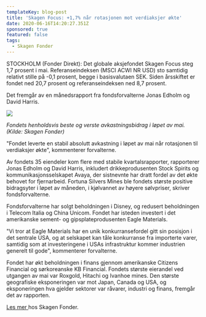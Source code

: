 ```yaml
---
templateKey: blog-post
title: 'Skagen Focus: +1,7% når rotasjonen mot verdiaksjer økte'
date: 2020-06-16T14:20:27.351Z
sponsored: true
featured: false
tags:
  - Skagen Fonder
---
```

STOCKHOLM (Fonder Direkt): Det globale aksjefondet Skagen Focus steg 1,7 prosent i mai. Referanseindeksen (MSCI ACWI NR USD) sto samtidig relativt stille på -0,1 prosent, begge i basisvalutaen SEK. Siden årsskiftet er fondet ned 20,7 prosent og referanseindeksen ned 8,7 prosent.



Det fremgår av en månedsrapport fra fondsforvalterne Jonas Edholm og David Harris.



![](/img/focus.png)

_Fondets henholdsvis beste og verste avkastningsbidrag i løpet av mai. (Kilde: Skagen Fonder)_



"Fondet leverte en stabil absolutt avkastning i løpet av mai når rotasjonen til verdiaksjer økte", kommenterer forvalterne.



Av fondets 35 eiendeler kom flere med stabile kvartalsrapporter, rapporterer Jonas Edholm og David Harris, inkludert drikkeprodusenten Stock Spirits og kommunikasjonsselskapet Avaya, der sistnevnte har dratt fordel av det økte behovet for fjernarbeid. Fortuna Silvers Mines ble fondets største positive bidragsyter i løpet av måneden, i kjølvannet av høyere sølvpriser, skriver fondsforvalterne.



Fondsforvalterne har solgt beholdningen i Disney, og redusert beholdningen i Telecom Italia og China Unicom. Fondet har isteden investert i det amerikanske sement- og gipsplateprodusenten Eagle Materials.



"Vi tror at Eagle Materials har en unik konkurransefordel gitt sin posisjon i det sentrale USA, og at selskapet kan tåle konkurranse fra importerte varer, samtidig som at investeringene i USAs infrastruktur kommer industrien generelt til gode", kommenterer forvalterne.



Fondet har økt beholdningen i finans gjennom amerikanske Citizens Financial og sørkoreanske KB Financial. Fondets største eierandel ved utgangen av mai var Roxgold, Hitachi og Ivanhoe mines. Den største geografiske eksponeringen var mot Japan, Canada og USA, og eksponeringen hva gjelder sektorer var råvarer, industri og finans, fremgår det av rapporten.



[Les mer ](https://www.skagenfondene.no/)hos Skagen Fonder.
